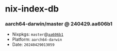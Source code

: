 # nix-index-db
### aarch64-darwin/master @ 240429.aa606b1
- Nixpkgs: `master`@[`aa606b1`](https://github.com/NixOS/nixpkgs/commit/aa606b10cc142ada35360bb0b2218cbf57a27cf3)
- Platform: `aarch64-darwin`
- Date: `20240429013059`
